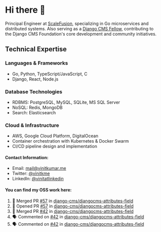 # Hi there 👋

Principal Engineer at [ScaleFusion](https://scalefusion.com/), specializing in Go microservices and distributed systems. Also serving as a [Django CMS Fellow](https://www.django-cms.org/en/blog/2024/11/07/welcoming-vinit-kumar-as-the-newest-django-cms-fellow/), contributing to the Django CMS Foundation's core development and community initiatives.

## Technical Expertise

### Languages & Frameworks

- Go, Python, TypeScript/JavaScript, C
- Django, React, Node.js

### Database Technologies
- RDBMS: PostgreSQL, MySQL, SQLite, MS SQL Server
- NoSQL: Redis, MongoDB
- Search: Elasticsearch

### Cloud & Infrastructure
- AWS, Google Cloud Platform, DigitalOcean
- Container orchestration with Kubernetes & Docker Swarm
- CI/CD pipeline design and implementation


#### Contact Information:

- Email: <a href="mailto:mail@vinitkumar.me">mail@vinitkumar.me</a>
- Twitter: [@vinitkme](https://twitter.com/vinitkme)
- LinkedIn: [@vinitatlinkedin](https://www.linkedin.com/in/vinitatlinkedin/)  

#### You can find my OSS work here:

<!--START_SECTION:activity-->
1. 🎉 Merged PR [#57](https://github.com/django-cms/djangocms-attributes-field/pull/57) in [django-cms/djangocms-attributes-field](https://github.com/django-cms/djangocms-attributes-field)
2. 💪 Opened PR [#57](https://github.com/django-cms/djangocms-attributes-field/pull/57) in [django-cms/djangocms-attributes-field](https://github.com/django-cms/djangocms-attributes-field)
3. 🎉 Merged PR [#42](https://github.com/django-cms/djangocms-attributes-field/pull/42) in [django-cms/djangocms-attributes-field](https://github.com/django-cms/djangocms-attributes-field)
4. 🗣 Commented on [#42](https://github.com/django-cms/djangocms-attributes-field/pull/42#issuecomment-2492732732) in [django-cms/djangocms-attributes-field](https://github.com/django-cms/djangocms-attributes-field)
5. 🗣 Commented on [#42](https://github.com/django-cms/djangocms-attributes-field/pull/42#issuecomment-2492114425) in [django-cms/djangocms-attributes-field](https://github.com/django-cms/djangocms-attributes-field)
<!--END_SECTION:activity-->
